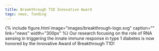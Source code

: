 ```yaml
---
title: Breakthrough T1D Innovative Award
tags: news, funding
---
```

{%
  include figure.html
  image="images/breakthrough-logo.svg"
  caption=""
  link="news"
  width="300px"
%}
Our research focusing on the role of RNA sensing in triggering the innate immune response in type 1 diabetes is now honored by the Innovative Award of Breakthrough T1D!
